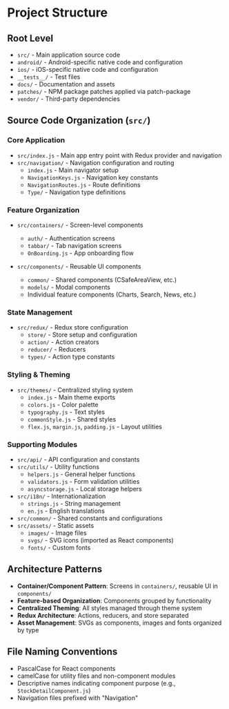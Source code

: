 # Project Structure

## Root Level
- `src/` - Main application source code
- `android/` - Android-specific native code and configuration
- `ios/` - iOS-specific native code and configuration
- `__tests__/` - Test files
- `docs/` - Documentation and assets
- `patches/` - NPM package patches applied via patch-package
- `vendor/` - Third-party dependencies

## Source Code Organization (`src/`)

### Core Application
- `src/index.js` - Main app entry point with Redux provider and navigation
- `src/navigation/` - Navigation configuration and routing
  - `index.js` - Main navigator setup
  - `NavigationKeys.js` - Navigation key constants
  - `NavigationRoutes.js` - Route definitions
  - `Type/` - Navigation type definitions

### Feature Organization
- `src/containers/` - Screen-level components
  - `auth/` - Authentication screens
  - `tabbar/` - Tab navigation screens
  - `OnBoarding.js` - App onboarding flow

- `src/components/` - Reusable UI components
  - `common/` - Shared components (CSafeAreaView, etc.)
  - `models/` - Modal components
  - Individual feature components (Charts, Search, News, etc.)

### State Management
- `src/redux/` - Redux store configuration
  - `store/` - Store setup and configuration
  - `action/` - Action creators
  - `reducer/` - Reducers
  - `types/` - Action type constants

### Styling & Theming
- `src/themes/` - Centralized styling system
  - `index.js` - Main theme exports
  - `colors.js` - Color palette
  - `typography.js` - Text styles
  - `commonStyle.js` - Shared styles
  - `flex.js`, `margin.js`, `padding.js` - Layout utilities

### Supporting Modules
- `src/api/` - API configuration and constants
- `src/utils/` - Utility functions
  - `helpers.js` - General helper functions
  - `validators.js` - Form validation utilities
  - `asyncstorage.js` - Local storage helpers
- `src/i18n/` - Internationalization
  - `strings.js` - String management
  - `en.js` - English translations
- `src/common/` - Shared constants and configurations
- `src/assets/` - Static assets
  - `images/` - Image files
  - `svgs/` - SVG icons (imported as React components)
  - `fonts/` - Custom fonts

## Architecture Patterns
- **Container/Component Pattern**: Screens in `containers/`, reusable UI in `components/`
- **Feature-based Organization**: Components grouped by functionality
- **Centralized Theming**: All styles managed through theme system
- **Redux Architecture**: Actions, reducers, and store separated
- **Asset Management**: SVGs as components, images and fonts organized by type

## File Naming Conventions
- PascalCase for React components
- camelCase for utility files and non-component modules
- Descriptive names indicating component purpose (e.g., `StockDetailComponent.js`)
- Navigation files prefixed with "Navigation"